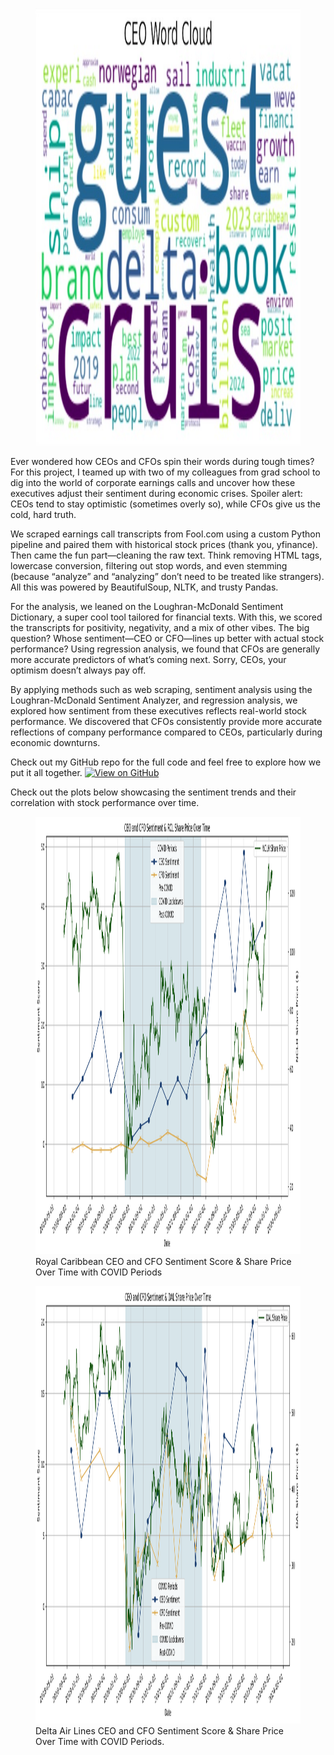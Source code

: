 <!-- title: Natural Language Processing: Sentiment Analysis of Earnings Call Transcripts -->
<!-- featured_image: https://raw.githubusercontent.com/amberwalker-ds/amberwalker-ds.github.io/master/assets/images/RCL_Sentiment.png-->
<!-- categories: NLP, stock_prediction -->
<!DOCTYPE html>
<html lang="en">
<head>
    <meta charset="UTF-8">
    <meta name="viewport" content="width=device-width, initial-scale=1.0">
</head>
<figure>
    <img src="https://raw.githubusercontent.com/amberwalker-ds/amberwalker-ds.github.io/master/assets/images/wordcloud.jpeg" 
    alt="Sentiment Analysis Visualization" width="1000" height="700">
</figure>
<body>
    <p>
        Ever wondered how CEOs and CFOs spin their words during tough times? For this project, I teamed up with two of my colleagues from grad school to dig into 
        the world of corporate earnings calls and uncover how these executives adjust their sentiment during economic crises. Spoiler alert: 
        CEOs tend to stay optimistic (sometimes overly so), while CFOs give us the cold, hard truth.
    </p>
        We scraped earnings call transcripts from Fool.com using a custom Python pipeline and paired them with historical stock prices 
        (thank you, yfinance). Then came the fun part—cleaning the raw text. Think removing HTML tags, lowercase conversion, filtering out stop words, 
        and even stemming (because “analyze” and “analyzing” don’t need to be treated like strangers). All this was powered by BeautifulSoup, NLTK, 
        and trusty Pandas.
    <p>    
        For the analysis, we leaned on the Loughran-McDonald Sentiment Dictionary, a super cool tool tailored for financial texts. With this, we 
        scored the transcripts for positivity, negativity, and a mix of other vibes. The big question? Whose sentiment—CEO or CFO—lines up better 
        with actual stock performance? Using regression analysis, we found that CFOs are generally more accurate predictors of what’s coming next. 
        Sorry, CEOs, your optimism doesn’t always pay off.
    </p>
    <p>
        By applying methods such as web scraping, sentiment analysis using the Loughran-McDonald Sentiment Analyzer, and regression analysis, 
        we explored how sentiment from these executives reflects real-world stock performance. We discovered that CFOs consistently provide more 
        accurate reflections of company performance compared to CEOs, particularly during economic downturns.
    </p>
    <p>
        Check out my GitHub repo for the full code and feel free to explore how we put it all together.
        <a href="https://github.com/amberwalker-ds/Sentiment-Analysis-of-Earnings-Calls" target="_blank">
            <img src="https://img.shields.io/badge/GitHub-View%20Project-blue?logo=github" alt="View on GitHub">
        </a>
    </p>
    <div class="comparison-container">
        <p>Check out the plots below showcasing the sentiment trends and their correlation with stock performance over time.</p>
        <figure>
            <img src="https://raw.githubusercontent.com/amberwalker-ds/amberwalker-ds.github.io/master/assets/images/RCL_Sentiment.png" 
            alt="sentiment analysis" width="1000" height="700">
            <figcaption>Royal Caribbean CEO and CFO Sentiment Score &
                Share Price Over Time with COVID Periods</figcaption>
        </figure>
        <figure>
            <img src="https://raw.githubusercontent.com/amberwalker-ds/amberwalker-ds.github.io/master/assets/images/DAL_SentimentScore_SharePrice.png" alt="sentiment analysis" width="1000" height="700">
            <figcaption>Delta Air Lines CEO and CFO Sentiment Score &
                Share Price Over Time with COVID Periods.</figcaption>
        </figure>
    </div>
</body>
</html>
